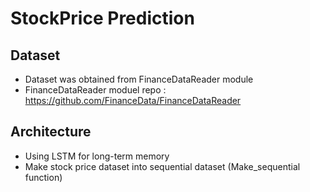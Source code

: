 # StockPrice Prediction
## Dataset
+ Dataset was obtained from FinanceDataReader module
+ FinanceDataReader moduel repo : https://github.com/FinanceData/FinanceDataReader

## Architecture
+ Using LSTM for long-term memory
+ Make stock price dataset into sequential dataset (Make_sequential function)
